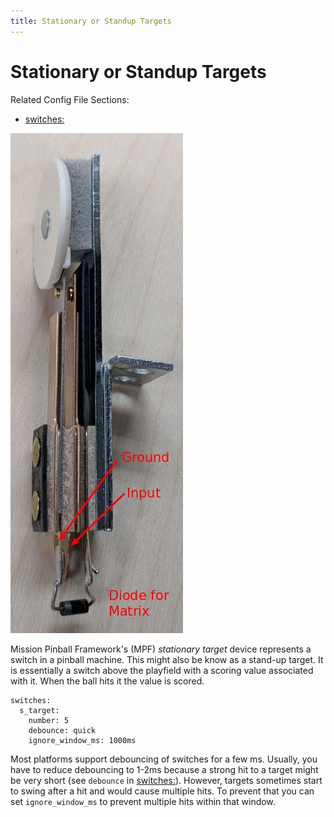 ```yaml
---
title: Stationary or Standup Targets
---
```


# Stationary or Standup Targets


Related Config File Sections:

* [switches:](../../config/switches.md)

![image](/mechs/images/blade_target_switch.jpg)

Mission Pinball Framework's (MPF) *stationary target* device represents
a switch in a pinball machine. This might also be know as a stand-up
target. It is essentially a switch above the playfield with a scoring
value associated with it. When the ball hits it the value is scored.

``` mpf-config
switches:
  s_target:
    number: 5
    debounce: quick
    ignore_window_ms: 1000ms
```

Most platforms support debouncing of switches for a few ms. Usually, you
have to reduce debouncing to 1-2ms because a strong hit to a target
might be very short (see `debounce` in
[switches:](../../config/switches.md)). However, targets
sometimes start to swing after a hit and would cause multiple hits. To
prevent that you can set `ignore_window_ms` to prevent multiple hits
within that window.
